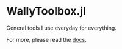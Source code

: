 # WallyToolbox.jl

General tools I use everyday for everything.

For more, please read the [docs](https://wallytutor.github.io/WallyToolbox.jl/dev/).

